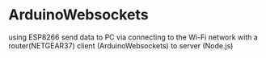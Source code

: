 # ArduinoWebsockets
using ESP8266 send data to PC via connecting to the Wi-Fi network with a router(NETGEAR37) client (ArduinoWebsockets) to server (Node.js)

